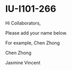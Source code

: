 # IU-I101-266

Hi Collaborators,

Please add your name below. 

For example, Chen Zhong

Chen Zhong

Jasmine Vincent
